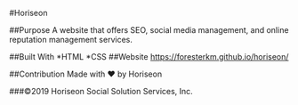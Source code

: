 #Horiseon

##Purpose
A website that offers SEO, social media management, and online reputation management services.

##Built With
*HTML
*CSS
##Website
https://foresterkm.github.io/horiseon/

##Contribution
Made with ❤️ by Horiseon

###©️2019 Horiseon Social Solution Services, Inc.
